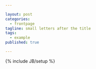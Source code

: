 ```yaml
---

layout: post
categories: 
  - frontpage
tagline: small letters after the title
tags: 
  - example
published: true

---
```


{% include JB/setup %}
